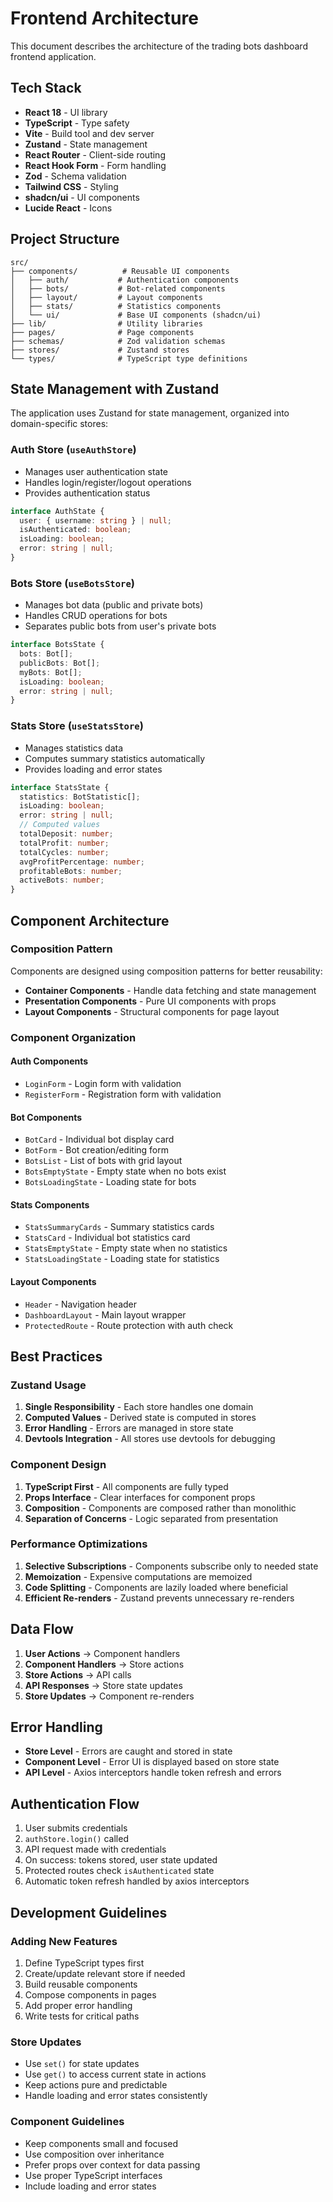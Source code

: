 # Frontend Architecture

This document describes the architecture of the trading bots dashboard frontend application.

## Tech Stack

- **React 18** - UI library
- **TypeScript** - Type safety
- **Vite** - Build tool and dev server
- **Zustand** - State management
- **React Router** - Client-side routing
- **React Hook Form** - Form handling
- **Zod** - Schema validation
- **Tailwind CSS** - Styling
- **shadcn/ui** - UI components
- **Lucide React** - Icons

## Project Structure

```
src/
├── components/          # Reusable UI components
│   ├── auth/           # Authentication components
│   ├── bots/           # Bot-related components
│   ├── layout/         # Layout components
│   ├── stats/          # Statistics components
│   └── ui/             # Base UI components (shadcn/ui)
├── lib/                # Utility libraries
├── pages/              # Page components
├── schemas/            # Zod validation schemas
├── stores/             # Zustand stores
└── types/              # TypeScript type definitions
```

## State Management with Zustand

The application uses Zustand for state management, organized into domain-specific stores:

### Auth Store (`useAuthStore`)
- Manages user authentication state
- Handles login/register/logout operations
- Provides authentication status

```typescript
interface AuthState {
  user: { username: string } | null;
  isAuthenticated: boolean;
  isLoading: boolean;
  error: string | null;
}
```

### Bots Store (`useBotsStore`)
- Manages bot data (public and private bots)
- Handles CRUD operations for bots
- Separates public bots from user's private bots

```typescript
interface BotsState {
  bots: Bot[];
  publicBots: Bot[];
  myBots: Bot[];
  isLoading: boolean;
  error: string | null;
}
```

### Stats Store (`useStatsStore`)
- Manages statistics data
- Computes summary statistics automatically
- Provides loading and error states

```typescript
interface StatsState {
  statistics: BotStatistic[];
  isLoading: boolean;
  error: string | null;
  // Computed values
  totalDeposit: number;
  totalProfit: number;
  totalCycles: number;
  avgProfitPercentage: number;
  profitableBots: number;
  activeBots: number;
}
```

## Component Architecture

### Composition Pattern
Components are designed using composition patterns for better reusability:

- **Container Components** - Handle data fetching and state management
- **Presentation Components** - Pure UI components with props
- **Layout Components** - Structural components for page layout

### Component Organization

#### Auth Components
- `LoginForm` - Login form with validation
- `RegisterForm` - Registration form with validation

#### Bot Components
- `BotCard` - Individual bot display card
- `BotForm` - Bot creation/editing form
- `BotsList` - List of bots with grid layout
- `BotsEmptyState` - Empty state when no bots exist
- `BotsLoadingState` - Loading state for bots

#### Stats Components
- `StatsSummaryCards` - Summary statistics cards
- `StatsCard` - Individual bot statistics card
- `StatsEmptyState` - Empty state when no statistics
- `StatsLoadingState` - Loading state for statistics

#### Layout Components
- `Header` - Navigation header
- `DashboardLayout` - Main layout wrapper
- `ProtectedRoute` - Route protection with auth check

## Best Practices

### Zustand Usage
1. **Single Responsibility** - Each store handles one domain
2. **Computed Values** - Derived state is computed in stores
3. **Error Handling** - Errors are managed in store state
4. **Devtools Integration** - All stores use devtools for debugging

### Component Design
1. **TypeScript First** - All components are fully typed
2. **Props Interface** - Clear interfaces for component props
3. **Composition** - Components are composed rather than monolithic
4. **Separation of Concerns** - Logic separated from presentation

### Performance Optimizations
1. **Selective Subscriptions** - Components subscribe only to needed state
2. **Memoization** - Expensive computations are memoized
3. **Code Splitting** - Components are lazily loaded where beneficial
4. **Efficient Re-renders** - Zustand prevents unnecessary re-renders

## Data Flow

1. **User Actions** → Component handlers
2. **Component Handlers** → Store actions
3. **Store Actions** → API calls
4. **API Responses** → Store state updates
5. **Store Updates** → Component re-renders

## Error Handling

- **Store Level** - Errors are caught and stored in state
- **Component Level** - Error UI is displayed based on store state
- **API Level** - Axios interceptors handle token refresh and errors

## Authentication Flow

1. User submits credentials
2. `authStore.login()` called
3. API request made with credentials
4. On success: tokens stored, user state updated
5. Protected routes check `isAuthenticated` state
6. Automatic token refresh handled by axios interceptors

## Development Guidelines

### Adding New Features
1. Define TypeScript types first
2. Create/update relevant store if needed
3. Build reusable components
4. Compose components in pages
5. Add proper error handling
6. Write tests for critical paths

### Store Updates
- Use `set()` for state updates
- Use `get()` to access current state in actions
- Keep actions pure and predictable
- Handle loading and error states consistently

### Component Guidelines
- Keep components small and focused
- Use composition over inheritance
- Prefer props over context for data passing
- Use proper TypeScript interfaces
- Include loading and error states 
